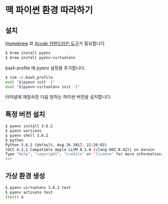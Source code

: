 # 맥 파이썬 환경 따라하기

## 설치 

[Homebrew](/mac_package_mgr_homebrew.md) 와 [Xcode 커맨드라인 도구](/mac_xcode_command_line.md)가 필요합니다

```bash
$ brew install pyenv
$ brew install pyenv-virtualenv
```

bash profile 에 pyenv 설정을 추가합니다.

```bash
$ vim ~/.bash_profile
eval "$(pyevn init -)"
eval "$(pyevn-virtualenv init -)"
```

터미널에 재접속한 다음 원하는 파이썬 버전을 설치합니다.

## 특정 버전 설치

```bash
$ pyenv install 3.6.2 
$ pyenv versions
$ pyenv shell 3.6.2
$ python
Python 3.6.2 (default, Aug 26 2017, 22:26:02) 
[GCC 4.2.1 Compatible Apple LLVM 8.1.0 (clang-802.0.42)] on darwin
Type "help", "copyright", "credits" or "license" for more information.
>>>
```

## 가상 환경 생성

```bash
$ pyenv virtualenv 3.6.2 test
$ pyenv activate test
(test) $
```
